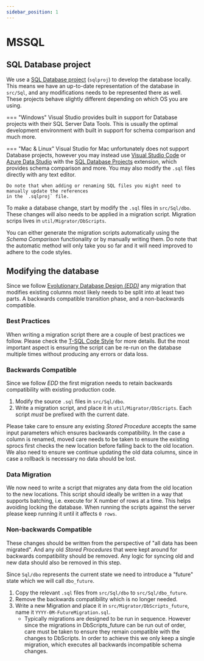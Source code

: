 ```yaml
---
sidebar_position: 1
---
```


# MSSQL

## SQL Database project

We use a [SQL Database project][SSDT] (`sqlproj`) to develop the database locally. This means we
have an up-to-date representation of the database in `src/Sql`, and any modifications needs to be
represented there as well. These projects behave slightly different depending on which OS you are
using.

=== "Windows" Visual Studio provides built in support for Database projects with their SQL Server
Data Tools. This is usually the optimal development environment with built in support for schema
comparison and much more.

=== "Mac & Linux" Visual Studio for Mac unfortunately does not support Database projects, however
you may instead use [Visual Studio Code](vscode) or [Azure Data Studio](azureds) with the
[SQL Database Projects](SDPE) extension, which provides schema comparison and more. You may also
modify the `.sql` files directly with any text editor.

    Do note that when adding or renaming SQL files you might need to manually update the references
    in the `.sqlproj` file.

To make a database change, start by modify the `.sql` files in `src/Sql/dbo`. These changes will
also needs to be applied in a migration script. Migration scrips lives in `util/Migrator/DbScripts`.

You can either generate the migration scripts automatically using the _Schema Comparison_
functionality or by manually writing them. Do note that the automatic method will only take you so
far and it will need improved to adhere to the code styles.

## Modifying the database

Since we follow [Evolutionary Database Design _(EDD)_](./edd.md) any migration that modifies
existing columns most likely needs to be split into at least two parts. A backwards compatible
transition phase, and a non-backwards compatible.

### Best Practices

When writing a migration script there are a couple of best practices we follow. Please check the
[T-SQL Code Style][code-style-sql] for more details. But the most important aspect is ensuring the
script can be re-run on the database multiple times without producing any errors or data loss.

### Backwards Compatible

Since we follow _EDD_ the first migration needs to retain backwards compatibility with existing
production code.

1. Modify the source `.sql` files in `src/Sql/dbo`.
2. Write a migration script, and place it in `util/Migrator/DbScripts`. Each script _must_ be
   prefixed with the current date.

Please take care to ensure any existing _Stored Procedure_ accepts the same input parameters which
ensures backwards compatibility. In the case a column is renamed, moved care needs to be taken to
ensure the existing sprocs first checks the new location before falling back to the old location. We
also need to ensure we continue updating the old data columns, since in case a rollback is necessary
no data should be lost.

### Data Migration

We now need to write a script that migrates any data from the old location to the new locations.
This script should ideally be written in a way that supports batching, i.e. execute for X number of
rows at a time. This helps avoiding locking the database. When running the scripts against the
server please keep running it until it affects `0 rows`.

### Non-backwards Compatible

These changes should be written from the perspective of "all data has been migrated". And any old
_Stored Procedures_ that were kept around for backwards compatibility should be removed. Any logic
for syncing old and new data should also be removed in this step.

Since `Sql/dbo` represents the current state we need to introduce a "future" state which we will
call `dbo_future`.

1. Copy the relevant `.sql` files from `src/Sql/dbo` to `src/Sql/dbo_future`.
2. Remove the backwards compatibility which is no longer needed.
3. Write a new Migration and place it in `src/Migrator/DbScripts_future`, name it
   `YYYY-0M-FutureMigration.sql`.
   - Typically migrations are designed to be run in sequence. However since the migrations in
     DbScripts_future can be run out of order, care must be taken to ensure they remain compatible
     with the changes to DbScripts. In order to achieve this we only keep a single migration, which
     executes all backwards incompatible schema changes.

[repository]:
  https://docs.microsoft.com/en-us/dotnet/architecture/microservices/microservice-ddd-cqrs-patterns/infrastructure-persistence-layer-design
[dapper]: https://github.com/DapperLib/Dapper
[code-style-sql]: ../../code-style/index.md#t-sql
[SSDT]:
  https://docs.microsoft.com/en-us/previous-versions/sql/sql-server-data-tools/hh272702(v=vs.103)?redirectedfrom=MSDN
[vscode]: https://code.visualstudio.com/
[azureds]:
  https://docs.microsoft.com/en-us/sql/azure-data-studio/download-azure-data-studio?view=sql-server-ver16
[SDPE]:
  https://docs.microsoft.com/en-us/sql/azure-data-studio/extensions/sql-database-project-extension?view=sql-server-ver16
